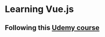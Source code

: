 # Learning Vue.js

## Following this [Udemy course](https://www.udemy.com/course/the-complete-guide-to-django-rest-framework-and-vue-js/)